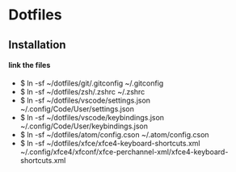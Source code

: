 # Dotfiles

## Installation

#### link the files

* $ ln -sf ~/dotfiles/git/.gitconfig ~/.gitconfig
* $ ln -sf ~/dotfiles/zsh/.zshrc ~/.zshrc
* $ ln -sf ~/dotfiles/vscode/settings.json ~/.config/Code/User/settings.json
* $ ln -sf ~/dotfiles/vscode/keybindings.json ~/.config/Code/User/keybindings.json
* $ ln -sf ~/dotfiles/atom/config.cson ~/.atom/config.cson
* $ ln -sf ~/dotfiles/xfce/xfce4-keyboard-shortcuts.xml ~/.config/xfce4/xfconf/xfce-perchannel-xml/xfce4-keyboard-shortcuts.xml
